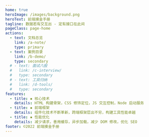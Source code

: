 ```yaml
---
home: true
heroImage: /images/background.png
heroText: 前端摸金手册
tagline: 数据若有交互出 - 定有接口在此间
pageClass: page-home
actions:
  - text: 文档总览
    link: /a-note/
    type: primary
  - text: 案例目录
    link: /b-demo/
    type: secondary
  # - text: 面试八股
  #   link: /c-interview/
  #   type: secondary
  # - text: 工具归纳
  #   link: /d-tools/
  #   type: secondary
features:
  - title: ▪ 核心技术
    details: HTML 构建骨架，CSS 修饰定位，JS 交互控制，Node 启动服务
  - title: ▪ 前端框架
    details: 组件化技术不断革新，跨端框架层出不穷，构建工具性能卓越
  - title: ▪ 性能优化
    details: 减少请求，善用缓存，异步加载，减少 DOM 修改，优化 SEO
footer: ©2022 前端摸金手册
---
```


<style>
.page-home {
  background:
    linear-gradient(180deg, #FFB7B7 0%, #727272 100%),
    radial-gradient(60.91% 100% at 50% 0%, #FFD1D1 0%, #260000 100%),
    linear-gradient(238.72deg, #FFDDDD 0%, #720066 100%),
    linear-gradient(127.43deg, #00FFFF 0%, #FF4444 100%),
    radial-gradient(100.22% 100% at 70.57% 0%, #FF0000 0%, #00FFE0 100%),
    linear-gradient(127.43deg, #B7D500 0%, #3300FF 100%);
  background-blend-mode:
    screen,
    overlay,
    hard-light,
    color-burn,
    color-dodge,
    normal;
}
.page-home .navbar {
  background-color: rgba(0, 0, 0, 0.2);
  box-shadow: 0 0 5px rgba(0, 0, 0, 0.5);
  backdrop-filter: blur(20px);
  border: 0px;
}
.page-home .sidebar {
  background-color: rgba(0, 0, 0, 0.2);
  box-shadow: 0 0 5px rgba(0, 0, 0, 0.5);
  backdrop-filter: blur(20px);
  border: 0px;
}
.page-home .navbar .search-box input {
  background-color: rgba(0, 0, 0, 0.2);
  border: none;
}
.page-home .navbar-dropdown-wrapper:not(.mobile) .navbar-dropdown {
  background-color: rgba(0, 0, 0, 0.2);
  border: 0px;
}
.page-home .navbar-dropdown-wrapper:not(.mobile) .navbar-dropdown a:hover {
  color: #eaecef;
}
.page-home .navbar-items .navbar-item > a:hover, .navbar-items .navbar-item > a.router-link-active {
  border-bottom: 2px solid #eaecef;
}
.page-home .home .hero .action-button.primary {
  background-color: rgba(0, 0, 0, 0);
  border-color: #2c3e50;
  color: #2c3e50;
}
.page-home .home .hero .action-button.primary:hover {
  background-color: rgba(255, 255, 255, 0.8);
}
.page-home .home .hero .action-button.secondary {
  background-color: rgba(0, 0, 0, 0);
  border-color: #2c3e50;
  color: #2c3e50;
}
.page-home .home .hero .action-button.secondary:hover {
  background-color: rgba(255, 255, 255, 0.8);
}
</style>
